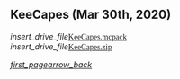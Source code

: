 ## KeeCapes (Mar 30th, 2020)
<div class="filedownload"><i class="material-icons">insert_drive_file</i><a href="./upload/KeeCapes.mcpack" style="font-family: Mojangles">KeeCapes.mcpack</a></div>
<div class="filedownload"><i class="material-icons">insert_drive_file</i><a href="./upload/KeeCapes.zip" style="font-family: Mojangles">KeeCapes.zip</a></div>

<element><div class="navigation"><a></a><a href="/"><i class="material-icons navigate">first_page</i></a><a href="../"><i class="material-icons navigate">arrow_back</i></a></div></element>
<head><style>blockquote>h5 { line-height:0!important } </style></head>

